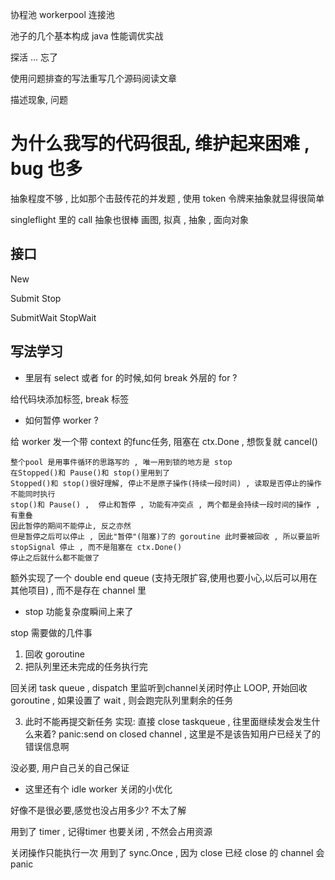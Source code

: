 协程池
workerpool
连接池

池子的几个基本构成 java 性能调优实战

探活
... 忘了

使用问题排查的写法重写几个源码阅读文章

描述现象, 问题



# 为什么我写的代码很乱, 维护起来困难 , bug 也多

抽象程度不够 , 比如那个击鼓传花的并发题 , 使用 token 令牌来抽象就显得很简单

singleflight 里的 call 抽象也很棒
画图, 拟真 , 抽象 , 面向对象


## 接口
New

Submit
Stop

SubmitWait
StopWait

## 写法学习

- 里层有 select 或者 for 的时候,如何 break 外层的 for ?

给代码块添加标签, break 标签

- 如何暂停 worker ?

给 worker 发一个带 context 的func任务, 阻塞在 ctx.Done , 想恢复就 cancel()

```
整个pool 是用事件循环的思路写的 , 唯一用到锁的地方是 stop
在Stopped()和 Pause()和 stop()里用到了
Stopped()和 stop()很好理解, 停止不是原子操作(持续一段时间) , 读取是否停止的操作不能同时执行
stop()和 Pause() ,  停止和暂停 , 功能有冲突点 , 两个都是会持续一段时间的操作 , 有重叠
因此暂停的期间不能停止, 反之亦然
但是暂停之后可以停止 , 因此"暂停"(阻塞)了的 goroutine 此时要被回收 , 所以要监听 stopSignal 停止 , 而不是阻塞在 ctx.Done()
停止之后就什么都不能做了
```


额外实现了一个 double end queue (支持无限扩容,使用也要小心,以后可以用在其他项目) , 而不是存在 channel 里

- stop 功能复杂度瞬间上来了


stop 需要做的几件事

1. 回收 goroutine
2. 把队列里还未完成的任务执行完

回关闭 task queue , dispatch 里监听到channel关闭时停止 LOOP, 开始回收 goroutine , 如果设置了 wait , 则会跑完队列里剩余的任务

3. 此时不能再提交新任务
实现: 直接 close taskqueue , 往里面继续发会发生什么来着? panic:send on closed channel ,  这里是不是该告知用户已经关了的错误信息啊
   
没必要, 用户自己关的自己保证

- 这里还有个 idle worker 关闭的小优化 

好像不是很必要,感觉也没占用多少? 不太了解

用到了 timer , 记得timer 也要关闭 , 不然会占用资源

关闭操作只能执行一次 用到了 sync.Once , 因为 close 已经 close 的 channel 会 panic